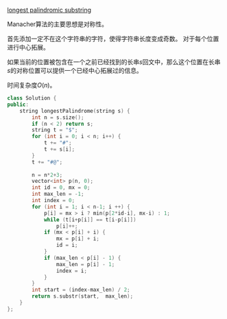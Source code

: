 [longest palindromic substring](https://leetcode-cn.com/problems/longest-palindromic-substring/)

Manacher算法的主要思想是对称性。

首先添加一定不在这个字符串的字符，使得字符串长度变成奇数。
对于每个位置进行中心拓展。

如果当前的位置被包含在一个之前已经找到的长串$s$回文中，那么这个位置在长串$s$的对称位置可以提供一个已经中心拓展过的信息。

时间复杂度$O(n)$。

```c++
class Solution {
public:
    string longestPalindrome(string s) {
        int n = s.size();
        if (n < 2) return s;
        string t = "$";
        for (int i = 0; i < n; i++) {
        	t += "#";
        	t += s[i];
        }
        t += "#@";
        
        n = n*2+3;
        vector<int> p(n, 0);
        int id = 0, mx = 0;
        int max_len = -1;
        int index = 0;
        for (int i = 1; i < n-1; i ++) {
        	p[i] = mx > i ? min(p[2*id-i], mx-i) : 1;
        	while (t[i+p[i]] == t[i-p[i]]) 
        		p[i]++;
        	if (mx < p[i] + i) {
        		mx = p[i] + i;
        		id = i;
        	}
        	if (max_len < p[i] - 1) {
        		max_len = p[i] - 1;
        		index = i;
        	}
        }
        int start = (index-max_len) / 2;
        return s.substr(start,  max_len);
    }
};
```

